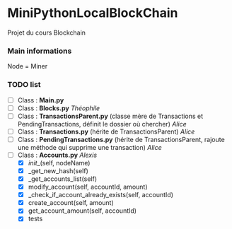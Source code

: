 # MiniPythonLocalBlockChain
Projet du cours Blockchain

### Main informations
Node = Miner

### TODO list
- [ ] Class : **Main.py**
- [ ] Class : **Blocks.py** _Théophile_
- [ ] Class : **TransactionsParent.py** (classe mère de Transactions et PendingTransactions, définit le dossier où chercher) _Alice_
- [ ] Class : **Transactions.py** (hérite de TransactionsParent) _Alice_
- [ ] Class : **PendingTransactions.py** (hérite de TransactionsParent, rajoute une méthode qui supprime une transaction) _Alice_
- [ ] Class : **Accounts.py** _Alexis_
  - [x] _init__(self, nodeName)
  - [x] _get_new_hash(self)
  - [x] _get_accounts_list(self)
  - [x] modify_account(self, accountId, amount)
  - [x] _check_if_account_already_exists(self, accountId)
  - [x] create_account(self, amount)
  - [x] get_account_amount(self, accountId)
  - [x] tests
